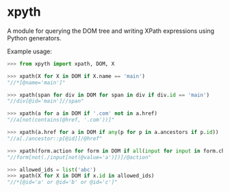 # xpyth
A module for querying the DOM tree and writing XPath expressions using Python generators.

Example usage:
```python
>>> from xpyth import xpath, DOM, X

>>> xpath(X for X in DOM if X.name == 'main')
"//*[@name='main']"

>>> xpath(span for div in DOM for span in div if div.id == 'main')
"//div[@id='main']//span"

>>> xpath(a for a in DOM if '.com' not in a.href)
"//a[not(contains(@href, '.com'))]"

>>> xpath(a.href for a in DOM if any(p for p in a.ancestors if p.id))
"//a[./ancestor::p[@id]]/@href"

>>> xpath(form.action for form in DOM if all(input for input in form.children if input.value == 'a'))
"//form[not(./input[not(@value='a')])]/@action"

>>> allowed_ids = list('abc')
>>> xpath(X for X in DOM if x.id in allowed_ids)
"//*[@id='a' or @id='b' or @id='c']"
```
